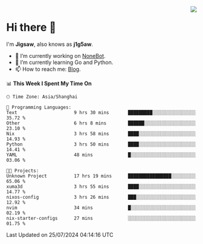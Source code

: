 <a href="#">
  <img align="right" src="https://github-readme-stats.vercel.app/api?username=j1g5awi&count_private=true&show_icons=true&title_color=80070B&text_color=B3B3B3&bg_color=212121&icon_color=80070B" />
</a>

# Hi there 👋

I'm **Jigsaw**, also knows as **j1g5aw**.

- 🔭 I’m currently working on [NoneBot](https://github.com/nonebot).
- 🌱 I’m currently learning Go and Python.
- 📫 How to reach me: [Blog](https://blog.maddestroyer.xyz/).

<!--START_SECTION:waka-->
📊 **This Week I Spent My Time On** 

```text
🕑︎ Time Zone: Asia/Shanghai

💬 Programming Languages: 
Text                     9 hrs 30 mins       █████████░░░░░░░░░░░░░░░░   35.72 % 
Other                    6 hrs 8 mins        ██████░░░░░░░░░░░░░░░░░░░   23.10 % 
Nix                      3 hrs 58 mins       ████░░░░░░░░░░░░░░░░░░░░░   14.93 % 
Python                   3 hrs 50 mins       ████░░░░░░░░░░░░░░░░░░░░░   14.41 % 
YAML                     48 mins             █░░░░░░░░░░░░░░░░░░░░░░░░   03.06 % 

🐱‍💻 Projects: 
Unknown Project          17 hrs 19 mins      ████████████████░░░░░░░░░   65.06 % 
xuma3d                   3 hrs 55 mins       ████░░░░░░░░░░░░░░░░░░░░░   14.77 % 
nixos-config             3 hrs 26 mins       ███░░░░░░░░░░░░░░░░░░░░░░   12.92 % 
nvim                     34 mins             █░░░░░░░░░░░░░░░░░░░░░░░░   02.19 % 
nix-starter-configs      27 mins             ░░░░░░░░░░░░░░░░░░░░░░░░░   01.75 % 
```


 Last Updated on 25/07/2024 04:14:16 UTC
<!--END_SECTION:waka-->
